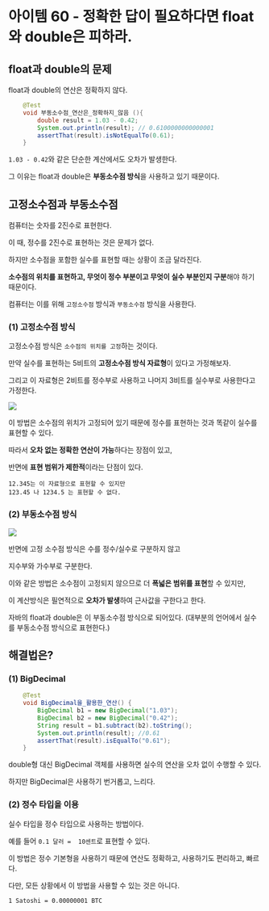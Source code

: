 # 아이템 60 - 정확한 답이 필요하다면 float와 double은 피하라.

## float과 double의 문제

float과 double의 연산은 정확하지 않다.

```java
    @Test
    void 부동소수점_연산은_정확하지_않음 (){
        double result = 1.03 - 0.42;
        System.out.println(result); // 0.6100000000000001
        assertThat(result).isNotEqualTo(0.61);
    }
```

`1.03 - 0.42`와 같은 단순한 계산에서도 오차가 발생한다.

그 이유는 float과 double은 **부동소수점 방식**을 사용하고 있기 때문이다.

## 고정소수점과 부동소수점

컴퓨터는 숫자를 2진수로 표현한다.

이 때, 정수를 2진수로 표현하는 것은 문제가 없다.

하지만 소수점을 포함한 실수를 표현할 때는 상황이 조금 달라진다.

**소수점의 위치를 표현하고, 무엇이 정수 부분이고 무엇이 실수 부분인지 구분**해야 하기 때문이다.

컴퓨터는 이를 위해 `고정소수점` 방식과 `부동소수점` 방식을 사용한다.

### (1) 고정소수점 방식

고정소수점 방식은 `소수점의 위치를 고정`하는 것이다.

만약 실수를 표현하는 5비트의 **고정소수점 방식 자료형**이 있다고 가정해보자.

그리고 이 자료형은 2비트를 정수부로 사용하고 나머지 3비트를 실수부로 사용한다고 가정한다.

![](images/60-1.png)

이 방법은 소수점의 위치가 고정되어 있기 때문에 정수를 표현하는 것과 똑같이 실수를 표현할 수 있다.

따라서 **오차 없는 정확한 연산이 가능**하다는 장점이 있고, 

반면에 **표현 범위가 제한적**이라는 단점이 있다.
```
12.345는 이 자료형으로 표현할 수 있지만
123.45 나 1234.5 는 표현할 수 없다.
```

### (2) 부동소수점 방식

![](images/60-2.png)

반면에 고정 소수점 방식은 수를 정수/실수로 구분하지 않고

지수부와 가수부로 구분한다.

이와 같은 방법은 소수점이 고정되지 않으므로 더 **폭넓은 범위를 표현**할 수 있지만,

이 계산방식은 필연적으로 **오차가 발생**하여 근사값을 구한다고 한다.

자바의 float과 double은 이 부동소수점 방식으로 되어있다. (대부분의 언어에서 실수를 부동소수점 방식으로 표현한다.)

## 해결법은?

### (1) BigDecimal

```java
    @Test
    void BigDecimal을_활용한_연산() {
        BigDecimal b1 = new BigDecimal("1.03");
        BigDecimal b2 = new BigDecimal("0.42");
        String result = b1.subtract(b2).toString();
        System.out.println(result);	//0.61
        assertThat(result).isEqualTo("0.61");
    }
```

double형 대신 BigDecimal 객체를 사용하면 실수의 연산을 오차 없이 수행할 수 있다.

하지만 BigDecimal은 사용하기 번거롭고, 느리다.

### (2) 정수 타입을 이용

실수 타입을 정수 타입으로 사용하는 방법이다.

예를 들어 `0.1 달러 =  10센트`로 표현할 수 있다.

이 방법은 정수 기본형을 사용하기 때문에 연산도 정확하고, 사용하기도 편리하고, 빠르다.

다만, 모든 상황에서 이 방법을 사용할 수 있는 것은 아니다.


```
1 Satoshi = 0.00000001 BTC
```

